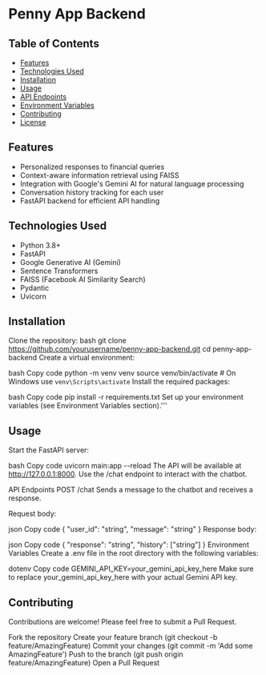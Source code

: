# Penny App Backend

## Table of Contents

- [Features](#features)
- [Technologies Used](#technologies-used)
- [Installation](#installation)
- [Usage](#usage)
- [API Endpoints](#api-endpoints)
- [Environment Variables](#environment-variables)
- [Contributing](#contributing)
- [License](#license)

## Features

- Personalized responses to financial queries
- Context-aware information retrieval using FAISS
- Integration with Google's Gemini AI for natural language processing
- Conversation history tracking for each user
- FastAPI backend for efficient API handling

## Technologies Used

- Python 3.8+
- FastAPI
- Google Generative AI (Gemini)
- Sentence Transformers
- FAISS (Facebook AI Similarity Search)
- Pydantic
- Uvicorn

## Installation

Clone the repository:
bash
git clone https://github.com/yourusername/penny-app-backend.git
cd penny-app-backend
Create a virtual environment:

bash
Copy code
python -m venv venv
source venv/bin/activate  # On Windows use `venv\Scripts\activate`
Install the required packages:

bash
Copy code
pip install -r requirements.txt
Set up your environment variables (see Environment Variables section).'''

## Usage
Start the FastAPI server:

bash
Copy code
uvicorn main:app --reload
The API will be available at http://127.0.0.1:8000.
Use the /chat endpoint to interact with the chatbot.

API Endpoints
POST /chat
Sends a message to the chatbot and receives a response.

Request body:

json
Copy code
{
    "user_id": "string",
    "message": "string"
}
Response body:

json
Copy code
{
    "response": "string",
    "history": ["string"]
}
Environment Variables
Create a .env file in the root directory with the following variables:

dotenv
Copy code
GEMINI_API_KEY=your_gemini_api_key_here
Make sure to replace your_gemini_api_key_here with your actual Gemini API key.

## Contributing
Contributions are welcome! Please feel free to submit a Pull Request.

Fork the repository
Create your feature branch (git checkout -b feature/AmazingFeature)
Commit your changes (git commit -m 'Add some AmazingFeature')
Push to the branch (git push origin feature/AmazingFeature)
Open a Pull Request
